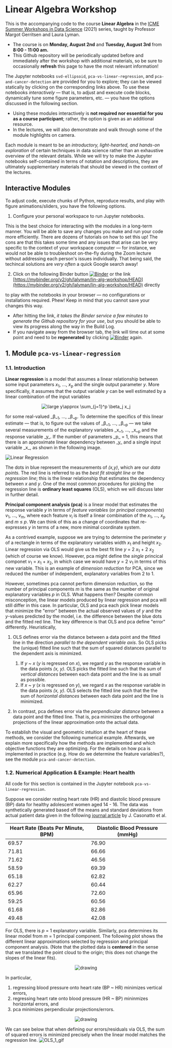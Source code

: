 # Linear Algebra Workshop
This is the accompanying code to the course **Linear Algebra** in the [ICME Summer Workshops in Data Science](https://icme.stanford.edu/icme-summer-workshops-2021-fundamentals-data-science#LinAlg) (2021) series, taught by Professor Margot Gerritsen and Laura Lyman. 

* The course is on **Monday, August 2nd** and **Tuesday, August 3rd** from **8:00 - 11:00 am.** 
* This Github repository will be periodically updated before and immediately after the workshop with additional materials, so be sure to occasionally **refresh** this page to have the most relevant information!


The Jupyter notebooks `svd-ellipsoid`, `pca-vs-linear-regression`, and `pca-and-cancer-detection` are provided for you to explore; they can be viewed statically by clicking on the corresponding links above. To use these notebooks *interactively* &mdash; that is, to adjust and execute code blocks, dynamically tune some figure parameters, etc. &mdash; 
you have the options discussed in the following section.

* Using these modules interactively is **not required nor essential for you as a course participant**; rather, the option is given as an additional resource. 
* In the lectures, we will also demonstrate and walk through some of the module highlights on camera.

Each module is meant to be an *introductory, light-hearted, and hands-on exploration* of certain techniques in data science rather than an exhaustive overview of the relevant details. While we will try to make the Jupyter notebooks self-contained in terms of notation and descriptions, they are ultimately supplementary materials that should be viewed in the context of the lectures. 


## Interactive Modules

To adjust code, execute chunks of Python, reproduce results, and play with figure animations/sliders, you have the following options.


1. Configure your personal workspace to run Jupyter notebooks. 

  This is the best choice for interacting with the modules in a long-term manner. You will be able to save any changes you make and run your code more efficiently. There are dozens of tutorials on how to set this up! 
  The cons are that this takes some time and any issues that arise can be very specific to the context of your workspace computer &mdash; for instance, we would not be able to troubleshoot on-the-fly during the Zoom lecture without addressing each person's issues individually. That being said, the techincal solutions are *very often* a quick Google search away! 
  
  
  
  
  
2. Click on the following Binder button [![Binder](https://mybinder.org/badge_logo.svg)](https://mybinder.org/v2/gh/lalyman/lin-alg-workshop/HEAD) or the link [https://mybinder.org/v2/gh/lalyman/lin-alg-workshop/HEAD](https://mybinder.org/v2/gh/lalyman/lin-alg-workshop/HEAD) directly

  to play with the notebooks in your browser &mdash; no configurations or installations required. Phew! Keep in mind that you cannot save your changes this way.
  
  * After hitting the link, *it takes the Binder service a few minutes to generate the Github repository for your use*, but you should be able to view its progress along the way in the Build Log.
  * If you navigate away from the browser tab, the link will time out at some point and need to be **regenerated** by clicking [![Binder](https://mybinder.org/badge_logo.svg)](https://mybinder.org/v2/gh/lalyman/lin-alg-workshop/HEAD) again.

## 1. Module `pca-vs-linear-regression`

### 1.1. Introduction

**Linear regression** is a model that assumes a linear relationship between some input parameters _x_<sub>1</sub>, ..., _x_<sub>p</sub> and the single output parameter _y_. More specifically, it assumes that the output variable _y_ can be well estimated by a linear combination of the input variables 
<p align = "center">
<img src="https://latex.codecogs.com/svg.latex?\dpi{150}&space;\large&space;y\approx&space;\sum_{j=1}^p&space;\beta_j&space;x_j" title="\large y\approx \sum_{j=1}^p \beta_j x_j" />
</p>
for some real-valued _&beta;_<sub>1</sub>, ..., _&beta;_<sub>p</sub>. To determine the specifics of this linear estimate &mdash; that is, to figure out the values of _&beta;_<sub>1</sub>, ..., _&beta;_<sub>p</sub>  &mdash; we take several measurements of the explanatory variables _x_<sub>1</sub>, ..., _x_<sub>p</sub> and the response variable _y_. If the number of parameters _p_ = 1, this means that there is an approximate linear dependency between _y_ and a single input variable _x_, as shown in the following image.

![Linear Regression](https://upload.wikimedia.org/wikipedia/commons/3/3a/Linear_regression.svg)

The dots in blue represent the measurements of _(x,y)_, which are our *data points.*  The red line is referred to as the *best fit straight line* or the *regression line*; this is the linear relationship that estimates the dependency between _x_ and _y_. One of the most common procedures for picking the regression line is **ordinary least squares** (OLS), which we will discuss later in further detail.

**Principal component analysis (pca)** is a linear model that estimates the response variable _y_ in terms of *feature variables* (or *principal components*)  _v_<sub>1</sub>, ..., _v_<sub>m</sub>, where each feature _v_<sub>i</sub> is itself a linear combination of the _x_<sub>1</sub>, ..., _x_<sub>p</sub> and _m_ &le; _p_. We can think of this as a change of coordinates that re-expresses _y_ in terms of a new, more minimal coordinate system. 

As a contrived example, suppose we are trying to determine the perimeter _y_ of a rectangle in terms of the explanatory variables width _x_<sub>1</sub> and height _x_<sub>2</sub>. Linear regression via OLS would give us the best fit line _y_ = 2 _x_<sub>1</sub> + 2 _x_<sub>2</sub> (which of course we know). However, pca might define the *single* princical componet _v_<sub>1</sub> = _x_<sub>1</sub> + _x_<sub>2</sub>, in which case we would have _y_ = 2 _v_<sub>1</sub> in terms of this new variable. This is an example of *dimension reduction* for PCA, since we reduced the number of independent, explanatory variables from 2 to 1. 

However, sometimes pca cannot perform dimension reduction, so the number of principal components _m_ is the same as the number of original explanatory variables _p_ in OLS. What happens then? Despite common misconception, the linear models produced by linear regression and pca will still differ in this case. In particular, OLS and pca each pick linear models that minimize the "error" between the actual observed values of _y_ and the _y_-values predicted by the model, i.e. the difference between the blue dots and the fitted red line. The key difference is that OLS and pca define "error" differently. Heuristically,

1. OLS defines error via the distance between a data point and the fitted line in the direction *parallel to the dependent variable axis*. So OLS picks the (unique) fitted line such that the sum of squared distances parallel to the dependent axis is minimized.
    1. If _y_ ~ _x_ (_y_ is regressed on _x_), we regard _y_ as the response variable in the data points _(x, y)_. OLS picks the fitted line such that the sum of *vertical distances* between each data point and the line is as small as possible.
    2. If _x_ ~ _y_ (_x_ is regressed on _y_), we regard _x_ as the response variable in the data points _(x, y)_. OLS selects the fitted line such that the the sum of *horizontal distances* between each data point and the line is minimized.

2. In contrast, pca defines error via the *perpendicular distance* between a data point and the fitted line. That is, pca minimizes the orthogonal projections of the linear approximation onto the actual data.

To establish the visual and geometric intuition at the heart of these methods, we consider the following numerical example. Aftewards, we explain more specifically how the methods are implemented and which objective functions they are optimizing. For the details on how pca is implemented in practice (e.g. How do we determine the feature variables?), see the module `pca-and-cancer-detection`. 

### 1.2. Numerical Application & Example: Heart health

All code for this section is contained in the Jupyter notebook `pca-vs-linear-regression`.

Suppose we consider resting heart rate (HR) and diastolic blood pressure (BP) data for healthy adolescent women aged 14 - 16. The data was synthetically generated based off the means and standard deviations from actual patient data given in the following [journal article](https://www.ncbi.nlm.nih.gov/pmc/articles/PMC5444886/) by J. Casonatto et al. 

| Heart Rate (Beats Per Minute, BPM) | Diastolic Blood Pressure (mmHg)  |
| ------------- | ------------- |
|  69.57  | 76.90  |
| 71.81  | 66.66  |
|71.62 | 46.56 |
| 58.59 |69.39 |
|65.18 |  62.82 |
| 62.27 | 60.44 |
| 65.96 | 72.60 |
| 59.25 | 60.56 |
| 61.68 | 82.86 |
| 49.48 | 42.08 |



For OLS, there is _p_ = 1 explanatory variable. Similarly, pca determines its linear model from _m_ = 1 principal component. The following plot shows the different linear approximations selected by regression and principal component analysis. (Note that the plotted data is **centered** in the sense that we translated the point cloud to the origin; this does not change the slopes of the linear fits).

<p align = "center">
<img src="one-plot-centered-heart-data.png" alt="drawing" align = "center" />
</p>

In particular, 

1. regressing blood pressure onto heart rate (BP ~ HR) minimizes vertical errors,
2. regressing heart rate onto blood pressure (HR ~ BP) mininmizes horizontal errors, and
3. pca minimizes perpendicular projections/errors.

<p align = "center">
<img src="centered-heart-data.png" alt="drawing" align = "center" />
</p>

We can see below that when defining our errors/residuals via OLS, the sum of squared errors is minimized precisely when the linear model matches the regression line.
![OLS_1_gif](./animation.gif)
